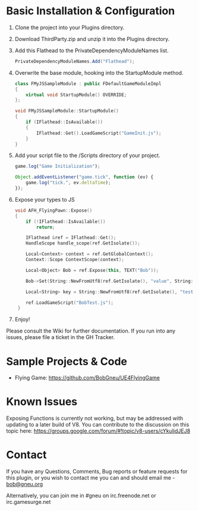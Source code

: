 Basic Installation & Configuration
==================================

1. Clone the project into your Plugins directory. 

  1. Download ThirdParty.zip and unzip it into the Plugins directory. 
  
2. Add this Flathead to the PrivateDependencyModuleNames list.

    ```csharp
    PrivateDependencyModuleNames.Add("Flathead");
	```
	
3. Overwrite the base module, hooking into the StartupModule method.

	```cpp
	class FMyJSSampleModule : public FDefaultGameModuleImpl
	{
		virtual void StartupModule() OVERRIDE;
	};
	
	void FMyJSSampleModule::StartupModule()
	{
		if (IFlathead::IsAvailable())
		{
			IFlathead::Get().LoadGameScript("GameInit.js");
		}
	}
	```

4. Add your script file to the /Scripts directory of your project.

	```javascript
	game.log("Game Initialization");
	
	Object.addEventListener("game.tick", function (ev) {
		game.log("tick.", ev.deltaTime);
	});
	```
	
5. Expose your types to JS

	```cpp
	void AFH_FlyingPawn::Expose()
	{
		if (!IFlathead::IsAvailable())
			return;
	
		IFlathead &ref = IFlathead::Get();
		HandleScope handle_scope(ref.GetIsolate());
	
		Local<Context> context = ref.GetGlobalContext();
		Context::Scope ContextScope(context);
	
		Local<Object> Bob = ref.Expose(this, TEXT("Bob"));
	
		Bob->Set(String::NewFromUtf8(ref.GetIsolate(), "value", String::kInternalizedString), Number::New(ref.GetIsolate(), 42));
	
		Local<String> key = String::NewFromUtf8(ref.GetIsolate(), "test", String::kInternalizedString);
	
		ref.LoadGameScript("BobTest.js");
	 }
	```

6. Enjoy!

Please consult the Wiki for further documentation. 
If you run into any issues, please file a ticket in the GH Tracker. 

Sample Projects & Code
===============
* Flying Game: https://github.com/BobGneu/UE4FlyingGame

Known Issues
============
Exposing Functions is currently not working, but may be addressed with updating to a later build of V8. You can contribute to the discussion on this topic here: https://groups.google.com/forum/#!topic/v8-users/cYkuljdJEJ8

Contact 
=======

If you have any Questions, Comments, Bug reports or feature requests for this plugin, or you wish to contact me you can and should email me - bob@gneu.org

Alternatively, you can join me in #gneu on irc.freenode.net or irc.gamesurge.net

